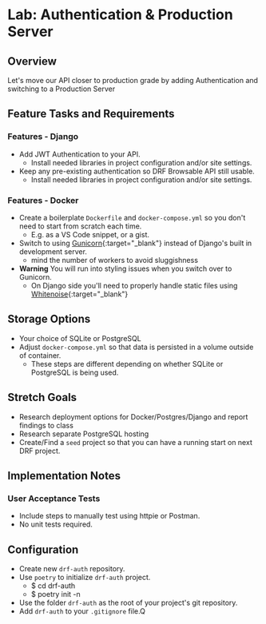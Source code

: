 # Lab: Authentication & Production Server

## Overview

Let's move our API closer to production grade by adding Authentication and switching to a Production Server

## Feature Tasks and Requirements


### Features - Django

- Add JWT Authentication to your API.
  - Install needed libraries in project configuration and/or site settings.
- Keep any pre-existing authentication so DRF Browsable API still usable.
  - Install needed libraries in project configuration and/or site settings.

### Features - Docker

- Create a boilerplate `Dockerfile` and `docker-compose.yml` so you don't need to start from scratch each time.
  - E.g. as a VS Code snippet, or a gist.
- Switch to using [Gunicorn](https://gunicorn.org/){:target="_blank"} instead of Django's built in development server.
  - mind the number of workers to avoid sluggishness
- **Warning** You will run into styling issues when you switch over to Gunicorn.
  - On Django side you'll need to properly handle static files using [Whitenoise](http://whitenoise.evans.io/en/stable/django.html){:target="_blank"}


## Storage Options

- Your choice of SQLite or PostgreSQL
- Adjust `docker-compose.yml` so that data is persisted in a volume outside of container.
  - These steps are different depending on whether SQLite or PostgreSQL is being used.


## Stretch Goals

- Research deployment options for Docker/Postgres/Django and report findings to class
- Research separate PostgreSQL hosting
- Create/Find a `seed` project so that you can have a running start on next DRF project.

## Implementation Notes

### User Acceptance Tests

- Include steps to manually test using httpie or Postman.
- No unit tests required.

## Configuration

- Create new `drf-auth` repository.
- Use `poetry` to initialize `drf-auth` project.
  - $ cd drf-auth
  - $ poetry init -n
- Use the folder `drf-auth` as the root of your project's git repository.
- Add `drf-auth` to your `.gitignore` file.Q